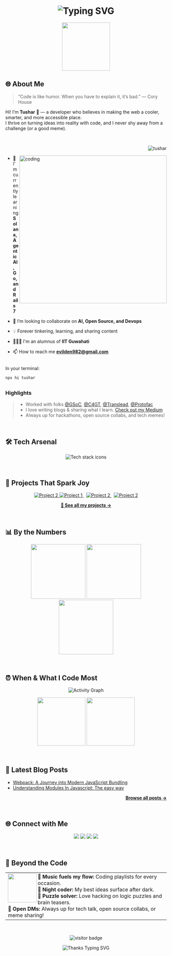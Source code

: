 <!--
Welcome, curious coder! 🧭
-->

<h1 align="center">
  <img src="https://readme-typing-svg.demolab.com?font=Fira+Code&duration=2000&pause=1000&color=00F59E&center=true&vCenter=true&width=435&lines=Hey+there%2C+I'm+Tushar98644!;Developer+%7C+Dreamer+%7C+Doer;Welcome+to+my+space+on+GitHub!+%F0%9F%9A%80" alt="Typing SVG" />
</h1>

<p align="center">
  <img src="https://media.giphy.com/media/WUlplcMpOCEmTGBtBW/giphy.gif" width="150" />
</p>

<!-- ------>

## 🌐 About Me

> “Code is like humor. When you have to explain it, it’s bad.” — Cory House

Hi! I’m <b>Tushar</b> 👋 — a developer who believes in making the web a cooler, smarter, and more accessible place.  
I thrive on turning ideas into reality with code, and I never shy away from a challenge (or a good meme).

</br>

<p align="right"> <img src="https://komarev.com/ghpvc/?username=Tushar98644&label=Profile%20views&color=blue&style=flat-square" alt="tushar" /> </p>
<img align = "right" alt = coding height = "460px" src="https://i.ibb.co/vxm41K9r/github-profile.jpg">

- 🚀 I’m currently learning **Solana, Agentic AI, Go, and Rails 7**

- 🤝 I’m looking to collaborate on **AI, Open Source, and Devops**

- 💡 Forever tinkering, learning, and sharing content

- 👨🏻‍💻 I'm an alumnus of **IIT Guwahati** 

- 📫 How to reach me **evilden982@gmail.com**

##
In your terminal:
```bash
npx hi tushar
```

## 
### Highlights

> - Worked with folks [@GSoC](https://summerofcode.withgoogle.com/), [@C4GT](https://codeforgovtech.in/), [@Translead](), [@Protofac]()
> - I love writing blogs & sharing what I learn. [Check out my Medium](https://medium.com/@evilden982)
> - Always up for hackathons, open source collabs, and tech memes!

<br />

<!-- ------>

## 🛠️ Tech Arsenal

<p align="center">
  <img src="https://skillicons.dev/icons?i=js,ts,cpp,r,react,vue,nextjs,nodejs,django,rails,go,html,css,tailwind,mongodb,postgres,git,dart,docker,aws,linux,webpack,postman,unity,figma," alt="Tech stack icons" />
</p>

</br>

<!-- ------>

## 🌟 Projects That Spark Joy

<div align="center">
  <a href="https://github.com/Tushar98644/Apex.git">
    <img src="https://github-readme-stats.vercel.app/api/pin/?username=Tushar98644&repo=Apex&theme=github_dark" alt="Project 2" />
  </a>
  <a href="https://github.com/Tushar98644/PacketSentry.git">
    <img src="https://github-readme-stats.vercel.app/api/pin/?username=Tushar98644&repo=PacketSentry&theme=github_dark" alt="Project 1" />
  </a>
  &nbsp;
  <a href="https://github.com/Tushar98644/ProjectHub.git">
    <img src="https://github-readme-stats.vercel.app/api/pin/?username=Tushar98644&repo=ProjectHub&theme=github_dark" alt="Project 2" />
  </a>
  &nbsp;
  <a href="https://github.com/Tushar98644/Terraform.git">
    <img src="https://github-readme-stats.vercel.app/api/pin/?username=Tushar98644&repo=Terraform&theme=github_dark" alt="Project 2" />
  </a>
      
</div>

<p align="center">
  <a href="https://github.com/Tushar98644?tab=repositories">
    <b>🔗 See all my projects &rarr;</b>
  </a>
</p>

</br>

<!-- ------>

## 📊 By the Numbers

<p align="center">
  <img src="https://github-readme-stats.vercel.app/api?username=Tushar98644&show_icons=true&theme=github_dark&hide_title=true" height="170"/>
  <img src="https://github-readme-streak-stats.herokuapp.com/?user=Tushar98644&theme=github-dark" height="170"/>
  <img src="https://github-readme-stats.vercel.app/api/top-langs/?username=Tushar98644&layout=compact&theme=github_dark" height="170"/>
</p>

</br>

<!-- ------>

## ⏰ When & What I Code Most

<p align="center">
  <img src="https://github-readme-activity-graph.vercel.app/graph?username=Tushar98644&theme=github-compact&area=true" alt="Activity Graph" />
</p>

<p align="center">
  <img src="https://github-profile-summary-cards.vercel.app/api/cards/productive-time?username=Tushar98644&theme=github_dark" height="150"/>
  <img src="https://github-profile-summary-cards.vercel.app/api/cards/stats?username=Tushar98644&theme=github_dark" height="150"/>
</p>

</br>

<!-- ------>

## 📝 Latest Blog Posts

<!-- BLOG-POST-LIST:START -->
- [Webpack: A Journey into Modern JavaScript Bundling](https://medium.com/dev-genius/webpack-a-journey-into-modern-javascript-bundling-62cc63729c17)
- [Understanding Modules In Javascript: The easy way](https://medium.com/@evilden982/understanding-modules-in-javascript-the-easy-way-cf9340da4384)
<!-- BLOG-POST-LIST:END -->

<p align="right">
  <a href="https://medium.com/@evilden982"><strong>Browse all posts &rarr;</strong></a>
</p>

</br>

<!-- ------>

## 🌐 Connect with Me

<p align="center">
  <a href="https://linkedin.com/in/tushar-banik"><img src="https://img.shields.io/badge/-LinkedIn-0077B5?style=for-the-badge&logo=linkedin&logoColor=white"/></a>
  <a href="https://x.com/tushar_vibe"><img src="https://img.shields.io/badge/-Twitter-1da1f2?style=for-the-badge&logo=twitter&logoColor=white"/></a>
  <a href="mailto:evilden982@gmail.com"><img src="https://img.shields.io/badge/-Email-c14438?style=for-the-badge&logo=Gmail&logoColor=white"/></a>
  <a href="https://vibe-portfolio.vercel.app"><img src="https://img.shields.io/badge/-Portfolio-000?style=for-the-badge&logo=vercel&logoColor=white"/></a>
</p>

</br>

<!-- ------>

## 🧩 Beyond the Code

<table>
  <tr>
    <td>
      <img src="https://media.giphy.com/media/l0MYt5jPR6QX5pnqM/giphy.gif" width="90" align="left" />
      <b>🎵 Music fuels my flow:</b> Coding playlists for every occasion.<br>
      <b>🌙 Night coder:</b> My best ideas surface after dark.<br>
      <b>🎲 Puzzle solver:</b> Love hacking on logic puzzles and brain teasers.<br>
      <b>💬 Open DMs:</b> Always up for tech talk, open source collabs, or meme sharing!<br>
    </td>
  </tr>
</table>

</br>

<!-- ------>

<p align="center">
  <img src="https://visitor-badge.laobi.icu/badge?page_id=Tushar98644.Tushar98644" alt="visitor badge"/>
</p>

<p align="center">
  <img src="https://readme-typing-svg.demolab.com?font=Fira+Mono&duration=2000&pause=1000&color=00F59E&center=true&vCenter=true&width=600&lines=Thanks+for+stopping+by!+Keep+building+%F0%9F%9A%80" alt="Thanks Typing SVG" />
</p>
